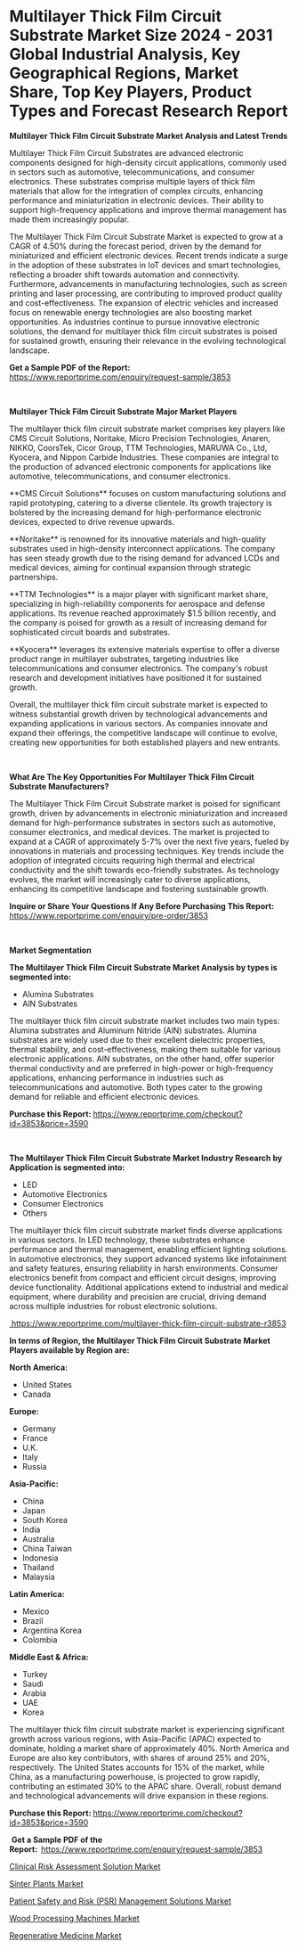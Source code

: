 <p><h1>Multilayer Thick Film Circuit Substrate Market Size 2024 - 2031 Global Industrial Analysis, Key Geographical Regions, Market Share, Top Key Players, Product Types and Forecast Research Report</h1></p><p><strong>Multilayer Thick Film Circuit Substrate Market Analysis and Latest Trends</strong></p>
<p><p>Multilayer Thick Film Circuit Substrates are advanced electronic components designed for high-density circuit applications, commonly used in sectors such as automotive, telecommunications, and consumer electronics. These substrates comprise multiple layers of thick film materials that allow for the integration of complex circuits, enhancing performance and miniaturization in electronic devices. Their ability to support high-frequency applications and improve thermal management has made them increasingly popular.</p><p>The Multilayer Thick Film Circuit Substrate Market is expected to grow at a CAGR of 4.50% during the forecast period, driven by the demand for miniaturized and efficient electronic devices. Recent trends indicate a surge in the adoption of these substrates in IoT devices and smart technologies, reflecting a broader shift towards automation and connectivity. Furthermore, advancements in manufacturing technologies, such as screen printing and laser processing, are contributing to improved product quality and cost-effectiveness. The expansion of electric vehicles and increased focus on renewable energy technologies are also boosting market opportunities. As industries continue to pursue innovative electronic solutions, the demand for multilayer thick film circuit substrates is poised for sustained growth, ensuring their relevance in the evolving technological landscape.</p></p>
<p><strong>Get a Sample PDF of the Report:&nbsp;</strong> <a href="https://www.reportprime.com/enquiry/request-sample/3853">https://www.reportprime.com/enquiry/request-sample/3853</a></p>
<p>&nbsp;</p>
<p><strong>Multilayer Thick Film Circuit Substrate Major Market Players</strong></p>
<p><p>The multilayer thick film circuit substrate market comprises key players like CMS Circuit Solutions, Noritake, Micro Precision Technologies, Anaren, NIKKO, CoorsTek, Cicor Group, TTM Technologies, MARUWA Co., Ltd, Kyocera, and Nippon Carbide Industries. These companies are integral to the production of advanced electronic components for applications like automotive, telecommunications, and consumer electronics.</p><p>**CMS Circuit Solutions** focuses on custom manufacturing solutions and rapid prototyping, catering to a diverse clientele. Its growth trajectory is bolstered by the increasing demand for high-performance electronic devices, expected to drive revenue upwards.</p><p>**Noritake** is renowned for its innovative materials and high-quality substrates used in high-density interconnect applications. The company has seen steady growth due to the rising demand for advanced LCDs and medical devices, aiming for continual expansion through strategic partnerships.</p><p>**TTM Technologies** is a major player with significant market share, specializing in high-reliability components for aerospace and defense applications. Its revenue reached approximately $1.5 billion recently, and the company is poised for growth as a result of increasing demand for sophisticated circuit boards and substrates.</p><p>**Kyocera** leverages its extensive materials expertise to offer a diverse product range in multilayer substrates, targeting industries like telecommunications and consumer electronics. The company's robust research and development initiatives have positioned it for sustained growth.</p><p>Overall, the multilayer thick film circuit substrate market is expected to witness substantial growth driven by technological advancements and expanding applications in various sectors. As companies innovate and expand their offerings, the competitive landscape will continue to evolve, creating new opportunities for both established players and new entrants.</p></p>
<p>&nbsp;</p>
<p><strong>What Are The Key Opportunities For Multilayer Thick Film Circuit Substrate Manufacturers?</strong></p>
<p><p>The Multilayer Thick Film Circuit Substrate market is poised for significant growth, driven by advancements in electronic miniaturization and increased demand for high-performance substrates in sectors such as automotive, consumer electronics, and medical devices. The market is projected to expand at a CAGR of approximately 5-7% over the next five years, fueled by innovations in materials and processing techniques. Key trends include the adoption of integrated circuits requiring high thermal and electrical conductivity and the shift towards eco-friendly substrates. As technology evolves, the market will increasingly cater to diverse applications, enhancing its competitive landscape and fostering sustainable growth.</p></p>
<p><strong>Inquire or Share Your Questions If Any Before Purchasing This Report:</strong> <a href="https://www.reportprime.com/enquiry/pre-order/3853">https://www.reportprime.com/enquiry/pre-order/3853</a></p>
<p>&nbsp;</p>
<p><strong>Market Segmentation</strong></p>
<p><strong>The Multilayer Thick Film Circuit Substrate Market Analysis by types is segmented into:</strong></p>
<p><ul><li>Alumina Substrates</li><li>AlN Substrates</li></ul></p>
<p><p>The multilayer thick film circuit substrate market includes two main types: Alumina substrates and Aluminum Nitride (AlN) substrates. Alumina substrates are widely used due to their excellent dielectric properties, thermal stability, and cost-effectiveness, making them suitable for various electronic applications. AlN substrates, on the other hand, offer superior thermal conductivity and are preferred in high-power or high-frequency applications, enhancing performance in industries such as telecommunications and automotive. Both types cater to the growing demand for reliable and efficient electronic devices.</p></p>
<p><strong>Purchase this Report:&nbsp;</strong><a href="https://www.reportprime.com/checkout?id=3853&price=3590">https://www.reportprime.com/checkout?id=3853&price=3590</a></p>
<p>&nbsp;</p>
<p><strong>The Multilayer Thick Film Circuit Substrate Market Industry Research by Application is segmented into:</strong></p>
<p><ul><li>LED</li><li>Automotive Electronics</li><li>Consumer Electronics</li><li>Others</li></ul></p>
<p><p>The multilayer thick film circuit substrate market finds diverse applications in various sectors. In LED technology, these substrates enhance performance and thermal management, enabling efficient lighting solutions. In automotive electronics, they support advanced systems like infotainment and safety features, ensuring reliability in harsh environments. Consumer electronics benefit from compact and efficient circuit designs, improving device functionality. Additional applications extend to industrial and medical equipment, where durability and precision are crucial, driving demand across multiple industries for robust electronic solutions.</p></p>
<p><a href="https://www.reportprime.com/multilayer-thick-film-circuit-substrate-r3853">&nbsp;https://www.reportprime.com/multilayer-thick-film-circuit-substrate-r3853</a></p>
<p><strong>In terms of Region, the Multilayer Thick Film Circuit Substrate Market Players available by Region are:</strong></p>
<p>
    <p> <strong> North America: </strong>
        <ul>
            <li>United States</li>
            <li>Canada</li>
        </ul>
        </p> 
    <p> <strong> Europe: </strong>
        <ul>
            <li>Germany</li>
            <li>France</li>
            <li>U.K.</li>
            <li>Italy</li>
            <li>Russia</li>
        </ul>
        </p> 
    <p> <strong> Asia-Pacific: </strong>
        <ul>
            <li>China</li>
            <li>Japan</li>
            <li>South Korea</li>
            <li>India</li>
            <li>Australia</li>
            <li>China Taiwan</li>
            <li>Indonesia</li>
            <li>Thailand</li>
            <li>Malaysia</li>
        </ul>
        </p> 
    <p> <strong> Latin America: </strong>
        <ul>
            <li>Mexico</li>
            <li>Brazil</li>
            <li>Argentina Korea</li>
            <li>Colombia</li>
        </ul>
        </p> 
    <p> <strong> Middle East & Africa: </strong>
        <ul>
            <li>Turkey</li>
            <li>Saudi</li>
            <li>Arabia</li>
            <li>UAE</li>
            <li>Korea</li>
        </ul>
    </p>
    </p>
<p><p>The multilayer thick film circuit substrate market is experiencing significant growth across various regions, with Asia-Pacific (APAC) expected to dominate, holding a market share of approximately 40%. North America and Europe are also key contributors, with shares of around 25% and 20%, respectively. The United States accounts for 15% of the market, while China, as a manufacturing powerhouse, is projected to grow rapidly, contributing an estimated 30% to the APAC share. Overall, robust demand and technological advancements will drive expansion in these regions.</p></p>
<p><strong>Purchase this Report: </strong><a href="https://www.reportprime.com/checkout?id=3853&price=3590">https://www.reportprime.com/checkout?id=3853&price=3590</a></p>
<p>&nbsp;<strong>Get a Sample PDF of the Report:&nbsp;&nbsp;</strong><a href="https://www.reportprime.com/enquiry/request-sample/3853">https://www.reportprime.com/enquiry/request-sample/3853</a></p>
<p><strong></strong></p>
<p><p><a href="https://issuu.com/reportprime-2/docs/clinical-risk-assessment-solution-m_678f2348780de1">Clinical Risk Assessment Solution Market</a></p><p><a href="https://www.linkedin.com/pulse/global-market-pulse-trends-growth-analysis-sinter-plants-pkoce?trackingId=0mkh7BE2SiiWfpnji0f5Ig%3D%3D">Sinter Plants Market</a></p><p><a href="https://issuu.com/reportprime-2/docs/patient-safety-and-risk-psr-managem_9efca1587d8b77">Patient Safety and Risk (PSR) Management Solutions Market</a></p><p><a href="https://www.linkedin.com/pulse/wood-processing-machines-market-forecasts-trends-impact-analysis-juche?trackingId=%2BIn%2FFEShQEeP6KzvGE2vzw%3D%3D">Wood Processing Machines Market</a></p><p><a href="https://www.linkedin.com/pulse/how-regions-adapting-regenerative-medicine-market-global-eb4ge?trackingId=WVNaGu7JQlSOQz25vmdFbQ%3D%3D">Regenerative Medicine Market</a></p></p>